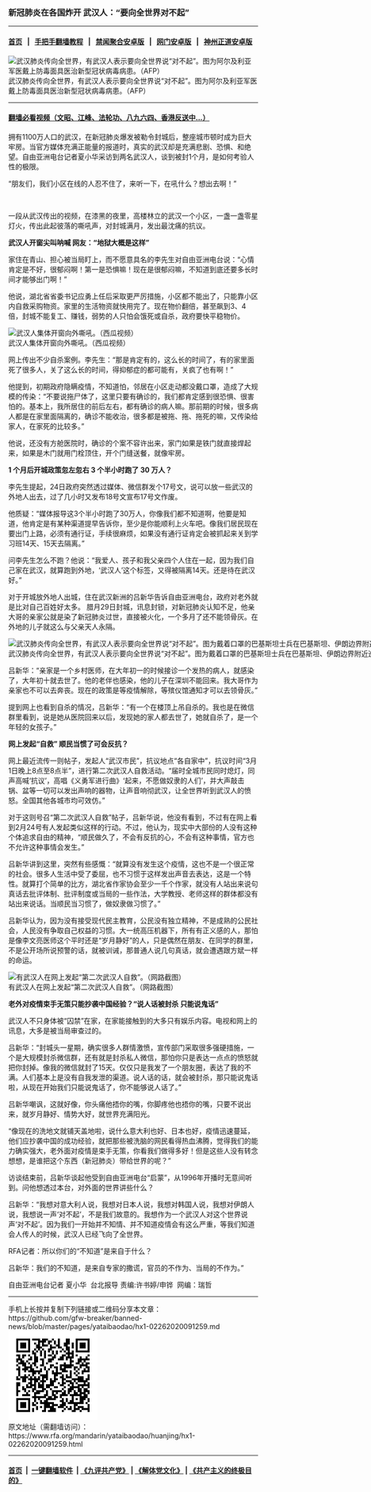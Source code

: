 ### 新冠肺炎在各国炸开   武汉人：“要向全世界对不起”
------------------------

#### [首页](https://github.com/gfw-breaker/banned-news/blob/master/README.md) &nbsp;&nbsp;|&nbsp;&nbsp; [手把手翻墙教程](https://github.com/gfw-breaker/guides/wiki) &nbsp;&nbsp;|&nbsp;&nbsp; [禁闻聚合安卓版](https://github.com/gfw-breaker/bn-android) &nbsp;&nbsp;|&nbsp;&nbsp; [网门安卓版](https://github.com/oGate2/oGate) &nbsp;&nbsp;|&nbsp;&nbsp; [神州正道安卓版](https://github.com/SzzdOgate/update) 



<div id="headerimg">
 <img alt="武汉肺炎传向全世界，有武汉人表示要向全世界说“对不起”。图为阿尔及利亚军医戴上防毒面具医治新型冠状病毒病患。（AFP）" src="https://www.rfa.org/mandarin/yataibaodao/huanjing/hx1-02262020091259.html/000_1PC2PM.jpg/@@images/606c378a-86f4-4b27-89fc-b1f68345ac0a.jpeg" title="武汉肺炎传向全世界，有武汉人表示要向全世界说“对不起”。图为阿尔及利亚军医戴上防毒面具医治新型冠状病毒病患。（AFP）"/>
 <div id="headerimgcontents">
  <div id="headerimgcaption">
   <span>
    武汉肺炎传向全世界，有武汉人表示要向全世界说“对不起”。图为阿尔及利亚军医戴上防毒面具医治新型冠状病毒病患。（AFP）
   </span>
   <!-- zoomattribute -->
  </div>
  <!-- headerimgcaption -->
 </div>
 <!-- headerimagecontents -->
</div>

<hr/>


#### [翻墙必看视频（文昭、江峰、法轮功、八九六四、香港反送中...）](https://github.com/gfw-breaker/banned-news/blob/master/pages/link3.md)

<div id="storytext">
 <div>
  <div class="slot_header">
  </div>
 </div>
 <p>
  拥有1100万人口的武汉，在新冠肺炎爆发被勒令封城后，整座城市顿时成为巨大牢房。当官方媒体充满正能量的报道时，真实的武汉却是充满悲剧、恐惧、和绝望。自由亚洲电台记者夏小华采访到两名武汉人，谈到被封1个月，是如何考验人性的极限。
 </p>
 <p>
  “朋友们，我们小区在线的人忍不住了，来听一下，在吼什么？想出去啊！”
 </p>
 <p>
  <b>
   <br/>
  </b>
 </p>
 <p>
  <b>
  </b>
 </p>
 <p>
 </p>
 <p>
  一段从武汉传出的视频，在漆黑的夜里，高楼林立的武汉一个小区，一盏一盏零星灯火，传出此起彼落的嘶吼声，对封城满月，发出最沈痛的抗议。
 </p>
 <p>
  <b>
   武汉人开窗尖叫呐喊
  </b>
  <b>
  </b>
  <b>
   网友：“地狱大概是这样”
  </b>
  <b>
  </b>
 </p>
 <p>
  家住在青山、担心被当局盯上，而不愿意具名的李先生对自由亚洲电台说：“心情肯定是不好，很郁闷啊！第一是恐惧嘛！现在是很郁闷嘛，不知道到底还要多长时间才能够出门啊！”
 </p>
 <p>
  他说，湖北省省委书记应勇上任后采取更严厉措施，小区都不能出了，只能靠小区内自救采购物资。家里的生活物资就快用完了。现在物价翻倍，甚至飙到3、4倍，封城不能复工、赚钱，弱势的人只怕会饿死或自杀，政府要快平稳物价。
 </p>
 <p>
 </p>
 <p>
  <div class="image-inline captioned" style="width:1500px;">
   <div style="width:1500px;">
    <img alt="武汉人集体开窗向外嘶吼。（西瓜视频）" src="https://www.rfa.org/mandarin/yataibaodao/huanjing/hx1-02262020091259.html/3.jpg" title="武汉人集体开窗向外嘶吼。（西瓜视频）"/>
   </div>
   <div class="image-caption">
    <span style="width:1500px;">
     武汉人集体开窗向外嘶吼。（西瓜视频）
    </span>
    <span class="copyright">
    </span>
   </div>
  </div>
 </p>
 <p>
  网上传出不少自杀案例。李先生：“那是肯定有的，这么长的时间了，有的家里面死了很多人，关了这么长的时间，得抑郁症的都可能有，关疯了也有啊！”
 </p>
 <p>
  他提到，初期政府隐瞒疫情，不知道怕，邻居在小区走动都没戴口罩，造成了大规模的传染：“不要说拖尸体了，这里只要有确诊的，我们都肯定感到很恐惧、很害怕的。基本上，我所居住的前后左右，都有确诊的病人嘛。那前期的时候，很多病人都是在家里面隔离的，确诊不能收治，很多都是被拖、拖、拖死的嘛，又传染给家人，在家死的比较多。”
 </p>
 <p>
  他说，还没有方舱医院时，确诊的个案不容许出来，家门如果是铁门就直接焊起来，如果是木门就用门栓顶住，开个门缝送餐，就像牢房。
 </p>
 <p>
  <b>
   1
  </b>
  <b>
   个月后开城政策忽左忽右
  </b>
  <b>
  </b>
  <b>
   3
  </b>
  <b>
   个半小时跑了
  </b>
  <b>
   30
  </b>
  <b>
   万人？
  </b>
  <b>
  </b>
 </p>
 <p>
  李先生提起，24日政府突然透过媒体、微信群发个17号文，说可以放一些武汉的外地人出去，过了几小时又发布18号文宣布17号文作废。
 </p>
 <p>
  他质疑：“媒体报导这3个半小时跑了30万人，你像我们都不知道啊，他要是知道，他肯定是有某种渠道提早告诉你，至少是你能顺利上火车吧。像我们居民现在要出门上路，必须有通行证，手续很麻烦，如果没有通行证肯定会被抓起来关到学习班14天、15天去隔离。”
 </p>
 <p>
  问李先生怎么不跑？他说：“我爱人、孩子和我父亲四个人住在一起，因为我们自己家在武汉，就算跑到外地，‘武汉人’这个标签，又得被隔离14天。还是待在武汉好。”
 </p>
 <p>
  对于开城放外地人出城，住在武汉新洲的吕新华告诉自由亚洲电台，政府对老外就是比对自己百姓好太多。 腊月29日封城，讯息封锁，对新冠肺炎认知不足，他亲大哥的亲家公就是染了新冠肺炎过世，直接被火化，一个多月了还不能领骨灰。在外地的儿子就这么与父亲天人永隔。
 </p>
 <p>
 </p>
 <p>
  <div class="image-inline captioned" style="width:1500px;">
   <div style="width:1500px;">
    <img alt="武汉肺炎传向全世界，有武汉人表示要向全世界说“对不起”。图为戴着口罩的巴基斯坦士兵在巴基斯坦、伊朗边界附近巡逻。（AFP）" src="https://www.rfa.org/mandarin/yataibaodao/huanjing/hx1-02262020091259.html/000_1PA5PG.jpg" title="武汉肺炎传向全世界，有武汉人表示要向全世界说“对不起”。图为戴着口罩的巴基斯坦士兵在巴基斯坦、伊朗边界附近巡逻。（AFP）"/>
   </div>
   <div class="image-caption">
    <span style="width:1500px;">
     武汉肺炎传向全世界，有武汉人表示要向全世界说“对不起”。图为戴着口罩的巴基斯坦士兵在巴基斯坦、伊朗边界附近巡逻。（AFP）
    </span>
    <span class="copyright">
    </span>
   </div>
  </div>
 </p>
 <p>
  吕新华：“亲家是一个乡村医师，在大年初一的时候接诊一个发热的病人，就感染了，大年初十就去世了。他的老伴也感染，他的儿子在深圳不能回来。我大哥作为亲家也不可以去奔丧。现在的政策是等疫情解除，等殡仪馆通知才可以去领骨灰。”
 </p>
 <p>
  提到网上也看到自杀的情况，吕新华：“有一个在楼顶上吊自杀的。我也是在微信群里看到，说是她从医院回来以后，发现她的家人都去世了，她就自杀了，是一个年轻的女孩子。”
 </p>
 <p>
  <b>
   网上发起“自救”
  </b>
  <b>
  </b>
  <b>
   顺民当惯了可会反抗？
  </b>
  <b>
  </b>
 </p>
 <p>
  网上最近流传一则帖子，发起人“武汉市民”，抗议地点“各自家中”，抗议时间“3月1日晚上8点至8点半”，进行第二次武汉人自救活动。“届时全城市民同时熄灯，同声高喊‘抗议’，高唱《义勇军进行曲》‘起来，不愿做奴隶的人们’，并大声敲击锅、盆等一切可以发出声响的器物，让声音响彻武汉，让全世界听到武汉人的愤怒。全国其他各城市均可效仿。”
 </p>
 <p>
  对于这则号召“第二次武汉人自救”帖子，吕新华说，他没有看到，不过有在网上看到2月24号有人发起类似这样的行动。不过，他认为，现实中大部份的人没有这种个体追求自由的精神，“顺民做久了，不会有反抗的心，不会有这种事情，官方也不允许这种事情会发生。”
 </p>
 <p>
  吕新华讲到这里，突然有些感慨：“就算没有发生这个疫情，这也不是一个很正常的社会。很多人生活中受了委屈，也不习惯于这样发出声音去表达，这是一个特性。就算打个简单的比方，湖北省作家协会至少一千个作家，就没有人站出来说句真话去批评体制、批评制度或当局的一些作法，大学教授、老师这样的群体都没有站出来说话。当顺民当习惯了，做奴隶做习惯了。”
 </p>
 <p>
  吕新华认为，因为没有接受现代民主教育，公民没有独立精神，不是成熟的公民社会，人民没有争取自己权益的习惯。大一统高压机器下，所有有正义感的人，那怕是像李文亮医师这个平时还是“岁月静好”的人，只是偶然在朋友、在同学的群里，不是公开场所说预警的话，就被训诫，那普通人说几句真话，就会遭遇跟方斌一样的命运。
 </p>
 <p>
 </p>
 <p>
  <div class="image-inline captioned" style="width:960px;">
   <div style="width:960px;">
    <img alt="有武汉人在网上发起“第二次武汉人自救”。（网路截图）" src="https://www.rfa.org/mandarin/yataibaodao/huanjing/hx1-02262020091259.html/56db.jpg" title="有武汉人在网上发起“第二次武汉人自救”。（网路截图）"/>
   </div>
   <div class="image-caption">
    <span style="width:960px;">
     有武汉人在网上发起“第二次武汉人自救”。（网路截图）
    </span>
    <span class="copyright">
    </span>
   </div>
  </div>
 </p>
 <p>
  <b>
   老外对疫情束手无策只能抄袭中国经验？“说人话被封杀
  </b>
  <b>
  </b>
  <b>
   只能说鬼话”
  </b>
  <b>
  </b>
 </p>
 <p>
  武汉人不只身体被“囚禁”在家，在家能接触到的大多只有娱乐内容。电视和网上的讯息，大多是被当局审查过的。
 </p>
 <p>
  吕新华：“封城头一星期，确实很多人群情激愤，宣传部门采取很多强硬措施，一个是大规模封杀微信群，还有就是封杀私人微信，那怕你只是表达一点点的愤怒就把你封掉。像我的微信就封了15天。仅仅只是我发了一个朋友圈，表达了我的不满。人们基本上是没有自我发泄的渠道。说人话的话，就会被封杀，那只能说鬼话啦，从现在开始我们只能说鬼话了，你不能够说人话了。”
 </p>
 <p>
  吕新华嘲讽，这就好像，你头痛他捂你的嘴，你脚疼他也捂你的嘴，只要不说出来，就岁月静好、情势大好，就世界充满阳光。
 </p>
 <p>
  “像现在的洗地文就铺天盖地啦，说什么意大利也好、日本也好，疫情迅速蔓延，他们应抄袭中国的成功经验，就把那些被洗脑的网民看得热血沸腾，觉得我们的能力确实强大，老外面对疫情是束手无策，你看我们做得多好！但是这些人没有转念想想，是谁把这个东西（新冠肺炎）带给世界的呢？”
 </p>
 <p>
  访谈结束前，吕新华谈起他受到自由亚洲电台“启蒙”，从1996年开播时无意间听到。问他想透过本台，对外面的世界讲些什么？
 </p>
 <p>
  吕新华：“我想对意大利人说，我想对日本人说，我想对韩国人说，我想对伊朗人说，我想说一声‘对不起’，不是我们故意的。我想作为一个武汉人对这个世界说声‘对不起’。因为我们一开始并不知情、并不知道疫情会有这么严重，等我们知道会人传人的时候，武汉人已经飞向了全世界。
 </p>
 <p>
  RFA记者：所以你们的“不知道”是来自于什么？
 </p>
 <p>
  吕新华：我们的不知道，是来自专家的撒谎，官员的不作为、当局的不作为。”
 </p>
 <p>
 </p>
 <p>
  自由亚洲电台记者 夏小华  台北报导 责编:许书婷/申铧  网编：瑞哲
 </p>
</div>

<hr/>
手机上长按并复制下列链接或二维码分享本文章：<br/>
https://github.com/gfw-breaker/banned-news/blob/master/pages/yataibaodao/hx1-02262020091259.md <br/>
<a href='https://github.com/gfw-breaker/banned-news/blob/master/pages/yataibaodao/hx1-02262020091259.md'><img src='https://github.com/gfw-breaker/banned-news/blob/master/pages/yataibaodao/hx1-02262020091259.md.png'/></a> <br/>
原文地址（需翻墙访问）：https://www.rfa.org/mandarin/yataibaodao/huanjing/hx1-02262020091259.html


------------------------
#### [首页](https://github.com/gfw-breaker/banned-news/blob/master/README.md) &nbsp;|&nbsp; [一键翻墙软件](https://github.com/gfw-breaker/nogfw/blob/master/README.md) &nbsp;| [《九评共产党》](https://github.com/gfw-breaker/9ping.md/blob/master/README.md#九评之一评共产党是什么) | [《解体党文化》](https://github.com/gfw-breaker/jtdwh.md/blob/master/README.md) | [《共产主义的终极目的》](https://github.com/gfw-breaker/gczydzjmd.md/blob/master/README.md)


<img src='http://gfw-breaker.win/banned-news/pages/yataibaodao/hx1-02262020091259.md' width='0px' height='0px'/>